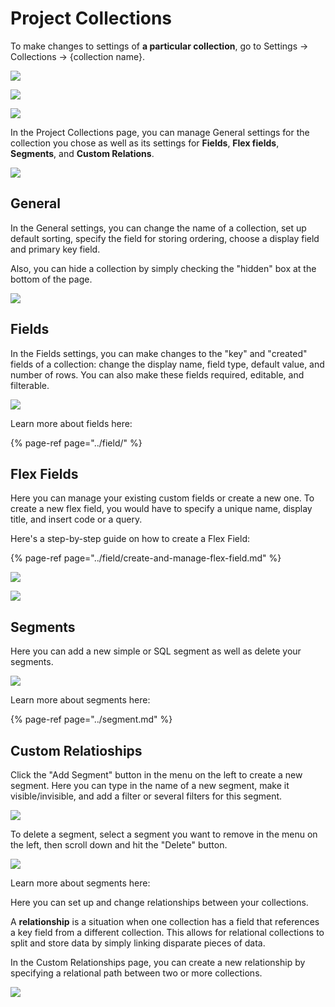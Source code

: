 # Project Collections

To make changes to settings of **a particular collection**, go to Settings → Collections → {collection name}. 

![](../../.gitbook/assets/snimok-ekrana-2019-07-30-v-23.16.22.png)

![](../../.gitbook/assets/snimok-ekrana-2019-07-30-v-23.18.31.png)

![](../../.gitbook/assets/snimok-ekrana-2019-07-30-v-23.19.52.png)

In the Project Collections page, you can manage General settings for the collection you chose as well as its settings for **Fields**, **Flex fields**, **Segments**, and **Custom Relations**.

![](../../.gitbook/assets/snimok-ekrana-2019-07-30-v-23.20.13.png)

## General

In the General settings, you can change the name of a collection, set up default sorting, specify the field for storing ordering, choose a display field and primary key field. 

Also, you can hide a collection by simply checking the "hidden" box at the bottom of the page. 

![](../../.gitbook/assets/image%20%28190%29.png)

## Fields

In the Fields settings, you can make changes to the "key" and "created" fields of a collection: change the display name, field type, default value, and number of rows. You can also make these fields required, editable, and filterable. 

![](../../.gitbook/assets/image%20%28141%29.png)

Learn more about fields here:

{% page-ref page="../field/" %}

## Flex Fields

Here you can manage your existing custom fields or create a new one. To create a new flex field, you would have to specify a unique name, display title, and insert code or a query.

Here's a step-by-step guide on how to create a Flex Field:

{% page-ref page="../field/create-and-manage-flex-field.md" %}

![](../../.gitbook/assets/image%20%28238%29.png)

![](../../.gitbook/assets/image%20%28198%29.png)

## Segments

Here you can add a new simple or SQL segment as well as delete your segments.

![](../../.gitbook/assets/image%20%28288%29.png)

Learn more about segments here:

{% page-ref page="../segment.md" %}

## Custom Relatioships

Click the "Add Segment" button in the menu on the left to create a new segment. Here you can type in the name of a new segment, make it visible/invisible, and add a filter or several filters for this segment.

![](../../.gitbook/assets/image%20%2839%29.png)

To delete a segment, select a segment you want to remove in the menu on the left, then scroll down and hit the "Delete" button.

![](../../.gitbook/assets/image%20%28148%29.png)

Learn more about segments here:

Here you can set up and change relationships between your collections. 

A **relationship** is a situation when one collection has a field that references a key field from a different collection. This allows for relational collections to split and store data by simply linking disparate pieces of data.

In the Custom Relationships page, you can create a new relationship by specifying a relational path between two or more collections. 

![](../../.gitbook/assets/image%20%28110%29.png)

